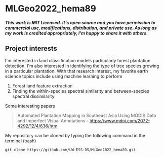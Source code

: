 # MLGeo2022_hema89
##### This work is MIT Licensed. It's open source and you have permission to commercial use, modifications, distribution, and private use. As long as my work is credited appropriately, I'm happy to share it with others.

## Project interests

I'm interested in land classification models particularly forest plantation detection. I'm also interested in identifying the type of tree species growing in a particular plantation. With that research interest, my favorite earth science topics include using machine learning to perform
1. Forest land feature extraction
2. Finding the within-species spectral similarity and between-species spectral dissimilarity

Some interesting papers
> Automated Plantation Mapping in Southeast Asia Using MODIS Data and Imperfect Visual Annotations - https://www.mdpi.com/2072-4292/12/4/636/htm

My repository can be cloned by typing the following command in the terminal (bash)

``` git clone https://github.com/UW-ESS-DS/MLGeo2022_hema89.git ```
